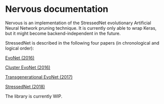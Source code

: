 # Nervous documentation
Nervous is an implementation of the StressedNet evolutionary Artificial Neural Network pruning technique.
It is currently only able to wrap Keras, but it might become backend-independent in the future.

StressedNet is described in the following four papers (in chronological and logical order):

[EvoNet (2016)](https://arxiv.org/pdf/1606.04393.pdf)

[Cluster EvoNet (2016)](https://arxiv.org/pdf/1609.01360.pdf)

[Transgenerational EvoNet (2017)](http://openaccess.thecvf.com/content_ICCV_2017_workshops/papers/w18/Shafiee_Learning_Efficient_Deep_ICCV_2017_paper.pdf)

[StressedNet (2018)](https://arxiv.org/pdf/1801.05387.pdf)

The library is currently WIP.

